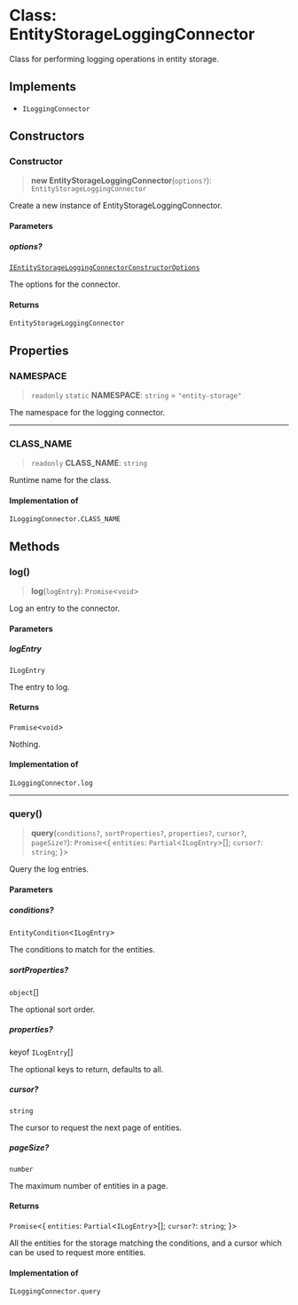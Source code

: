 # Class: EntityStorageLoggingConnector

Class for performing logging operations in entity storage.

## Implements

- `ILoggingConnector`

## Constructors

### Constructor

> **new EntityStorageLoggingConnector**(`options?`): `EntityStorageLoggingConnector`

Create a new instance of EntityStorageLoggingConnector.

#### Parameters

##### options?

[`IEntityStorageLoggingConnectorConstructorOptions`](../interfaces/IEntityStorageLoggingConnectorConstructorOptions.md)

The options for the connector.

#### Returns

`EntityStorageLoggingConnector`

## Properties

### NAMESPACE

> `readonly` `static` **NAMESPACE**: `string` = `"entity-storage"`

The namespace for the logging connector.

***

### CLASS\_NAME

> `readonly` **CLASS\_NAME**: `string`

Runtime name for the class.

#### Implementation of

`ILoggingConnector.CLASS_NAME`

## Methods

### log()

> **log**(`logEntry`): `Promise`\<`void`\>

Log an entry to the connector.

#### Parameters

##### logEntry

`ILogEntry`

The entry to log.

#### Returns

`Promise`\<`void`\>

Nothing.

#### Implementation of

`ILoggingConnector.log`

***

### query()

> **query**(`conditions?`, `sortProperties?`, `properties?`, `cursor?`, `pageSize?`): `Promise`\<\{ `entities`: `Partial`\<`ILogEntry`\>[]; `cursor?`: `string`; \}\>

Query the log entries.

#### Parameters

##### conditions?

`EntityCondition`\<`ILogEntry`\>

The conditions to match for the entities.

##### sortProperties?

`object`[]

The optional sort order.

##### properties?

keyof `ILogEntry`[]

The optional keys to return, defaults to all.

##### cursor?

`string`

The cursor to request the next page of entities.

##### pageSize?

`number`

The maximum number of entities in a page.

#### Returns

`Promise`\<\{ `entities`: `Partial`\<`ILogEntry`\>[]; `cursor?`: `string`; \}\>

All the entities for the storage matching the conditions,
and a cursor which can be used to request more entities.

#### Implementation of

`ILoggingConnector.query`
